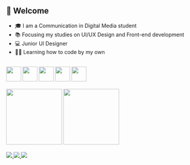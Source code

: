 ## 👋 Welcome
- 🎓 I am a Communication in Digital Media student
- 📚 Focusing my studies on UI/UX Design and Front-end development
- 💻 Junior UI Designer
- 👩‍💻 Learning how to code by my own
<br>
<div>
<img height="40px" src="https://cdn.jsdelivr.net/gh/devicons/devicon/icons/html5/html5-original.svg" />
<img height="40px" src="https://cdn.jsdelivr.net/gh/devicons/devicon/icons/css3/css3-original.svg" />
<img height="40px" src="https://cdn.jsdelivr.net/gh/devicons/devicon/icons/javascript/javascript-original.svg" />
<img height="40px" src="https://cdn.jsdelivr.net/gh/devicons/devicon/icons/tailwindcss/tailwindcss-plain.svg" />
<img height="40px" src="https://cdn.jsdelivr.net/gh/devicons/devicon/icons/sass/sass-original.svg" />
</div>
<br>

<div align="left">  
 <img height="150em" src="https://github-readme-stats.vercel.app/api?username=aluizamendes&show_icons=true&theme=transparent">
 <img height="150em" src="https://github-readme-stats.vercel.app/api/top-langs/?username=aluizamendes&langs_count=6&layout=compact&theme=transparent">
</div>
<br>

<div align="left">
 <a href="https://www.behance.net/aluizamendes" target="_blank"><img src="https://img.shields.io/badge/-Behance-blue?style=for-the-badge&logo=behance&logoColor=white"/>
 <a href="https://dribbble.com/aluizamendes" target="_blank"><img src="https://img.shields.io/badge/Dribbble-EA4C89?style=for-the-badge&logo=dribbble&logoColor=white"/>
 <a href="https://www.linkedin.com/in/aluizamendes/" target="_blank"><img src="https://img.shields.io/badge/LinkedIn-0077B5?style=for-the-badge&logo=linkedin&logoColor=white"/>
</div> 
